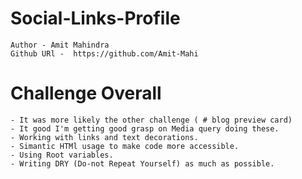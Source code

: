 # Social-Links-Profile
 
    Author - Amit Mahindra 
    Github URl -  https://github.com/Amit-Mahi

# Challenge Overall 

    - It was more likely the other challenge ( # blog preview card)
    - It good I'm getting good grasp on Media query doing these.
    - Working with links and text decorations.
    - Simantic HTMl usage to make code more accessible.
    - Using Root variables.
    - Writing DRY (Do-not Repeat Yourself) as much as possible.

